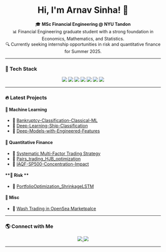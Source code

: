 <h1 align="center">Hi, I'm Arnav Sinha! 👋</h1>

<p align="center">
  🎓 <b>MSc Financial Engineering @ NYU Tandon</b> <br>
  📊 Financial Engineering graduate student with a strong foundation in Economics, Mathematics, and Statistics. <br>
  🔍 Currently seeking internship opportunities in risk and quantitative finance for Summer 2025. <br>
</p>

---

### 🚀 Tech Stack
<p align="center">
  <img src="https://img.shields.io/badge/Python-3776AB?style=for-the-badge&logo=python&logoColor=white"/>
  <img src="https://img.shields.io/badge/R-276DC3?style=for-the-badge&logo=r&logoColor=white"/>
  <img src="https://img.shields.io/badge/SQL-4479A1?style=for-the-badge&logo=postgresql&logoColor=white"/>
  <img src="https://img.shields.io/badge/Tableau-E97627?style=for-the-badge&logo=Tableau&logoColor=white"/>
  <img src="https://img.shields.io/badge/TensorFlow-FF6F00?style=for-the-badge&logo=tensorflow&logoColor=white"/>
  <img src="https://img.shields.io/badge/Scikit_Learn-F7931E?style=for-the-badge&logo=scikit-learn&logoColor=white"/>
  <img src="https://img.shields.io/badge/LaTeX-008080?style=for-the-badge&logo=latex&logoColor=white"/>
</p>

---


### 🔥 Latest Projects  
#### **🧠 Machine Learning**
- 📌 [Bankruptcy-Classification-Classical-ML](https://github.com/2002arnavsinha/Bankruptcy-Classification-Classical-ML)  
- 📌 [Deep-Learning-Ship-Classification](https://github.com/2002arnavsinha/Deep-Learning-Ship-Classification)
- 📌 [Deep-Models-with-Engineered-Features](https://github.com/2002arnavsinha/Deep-Models-with-Engineered-Features) 

#### **🧠 Quantitative Finance**
- 📌 [Systematic Multi-Factor Trading Strategy](https://github.com/2002arnavsinha/Systematic-Multi-Factor-Trading-Strategy)
- 📌 [Pairs_trading_HJB_optimization](https://github.com/2002arnavsinha/pairs_trading_HJB_optimization)
- 📌 [IAQF-SP500-Concentration-Impact](https://github.com/2002arnavsinha/IAQF-SP500-Concentration-Impact)

#### **🧠 Risk **  
- 📌 [PortfolioOptimization_ShrinkageLSTM](https://github.com/2002arnavsinha/PortfolioOptimization_ShrinkageLSTM)

#### **🧠 Misc**  
- 📌 [Wash Trading in OpenSea Marketpalce](https://github.com/2002arnavsinha/Quantifying_Wash_Trading)
---

### 🌎 Connect with Me
<p align="center">
  <a href="https://www.linkedin.com/in/arnav-sinha">
    <img src="https://img.shields.io/badge/LinkedIn-0A66C2?style=for-the-badge&logo=linkedin&logoColor=white"/>
  </a>
  <a href="mailto:as19390@nyu.edu">
    <img src="https://img.shields.io/badge/Email-D14836?style=for-the-badge&logo=gmail&logoColor=white"/>
  </a>
</p>

---


